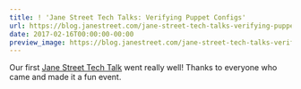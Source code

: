 ```yaml
---
title: ! 'Jane Street Tech Talks: Verifying Puppet Configs'
url: https://blog.janestreet.com/jane-street-tech-talks-verifying-puppet-configs/
date: 2017-02-16T00:00:00-00:00
preview_image: https://blog.janestreet.com/jane-street-tech-talks-verifying-puppet-configs/untangling_puppet.jpg
---
```


<p>Our first <a href="/how-to-build-an-exchange/">Jane Street Tech Talk</a> went really well!
Thanks to everyone who came and made it a fun event.</p>
